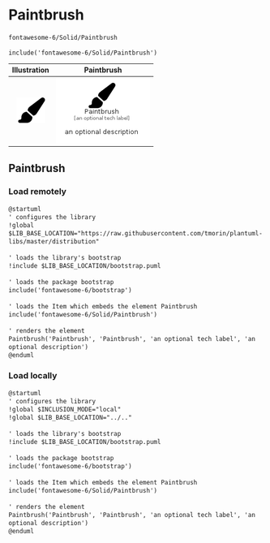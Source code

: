# Paintbrush


```text
fontawesome-6/Solid/Paintbrush
```

```text
include('fontawesome-6/Solid/Paintbrush')
```



| Illustration | Paintbrush |
| :---: | :---: |
| ![illustration for Illustration](../../fontawesome-6/Solid/Paintbrush.png) | ![illustration for Paintbrush](../../fontawesome-6/Solid/Paintbrush.Local.png) |




## Paintbrush

### Load remotely
```plantuml
@startuml
' configures the library
!global $LIB_BASE_LOCATION="https://raw.githubusercontent.com/tmorin/plantuml-libs/master/distribution"

' loads the library's bootstrap
!include $LIB_BASE_LOCATION/bootstrap.puml

' loads the package bootstrap
include('fontawesome-6/bootstrap')

' loads the Item which embeds the element Paintbrush
include('fontawesome-6/Solid/Paintbrush')

' renders the element
Paintbrush('Paintbrush', 'Paintbrush', 'an optional tech label', 'an optional description')
@enduml
```

### Load locally
```plantuml
@startuml
' configures the library
!global $INCLUSION_MODE="local"
!global $LIB_BASE_LOCATION="../.."

' loads the library's bootstrap
!include $LIB_BASE_LOCATION/bootstrap.puml

' loads the package bootstrap
include('fontawesome-6/bootstrap')

' loads the Item which embeds the element Paintbrush
include('fontawesome-6/Solid/Paintbrush')

' renders the element
Paintbrush('Paintbrush', 'Paintbrush', 'an optional tech label', 'an optional description')
@enduml
```


